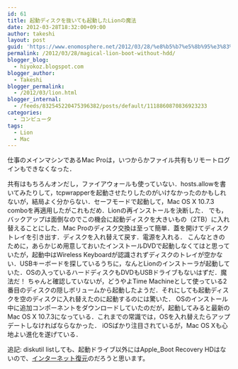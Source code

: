 ```yaml
---
id: 61
title: 起動ディスクを抜いても起動したLionの魔法
date: 2012-03-28T18:32:00+09:00
author: takeshi
layout: post
guid: 'https://www.enomosphere.net/2012/03/28/%e8%b5%b7%e5%8b%95%e3%83%87%e3%82%a3%e3%82%b9%e3%82%af%e3%82%92%e6%8a%9c%e3%81%84%e3%81%a6%e3%82%82%e8%b5%b7%e5%8b%95%e3%81%97%e3%81%9flion%e3%81%ae%e9%ad%94%e6%b3%95/'
permalink: /2012/03/28/magical-lion-boot-without-hdd/
blogger_blog:
  - hiyokoz.blogspot.com
blogger_author:
  - Takeshi
blogger_permalink:
  - /2012/03/lion.html
blogger_internal:
  - /feeds/832545220475396382/posts/default/1118860870836923233
categories:
  - コンピュータ
tags:
  - Lion
  - Mac
---
```

仕事のメインマシンであるMac Proは，いつからかファイル共有もリモートログインもできなくなった．
<!--more-->

共有はもちろんオンだし，ファイアウォールも使っていない．hosts.allowを書いてみたりして，tcpwrapperを起動させたりしたのがいけなかったのかもしれないが，結局よく分からない．セーフモードで起動して，Mac OS X 10.7.3 comboを再適用したがこれもだめ．Lionの再インストールを決断した．
でも，バックアップは面倒なのでこの機会に起動ディスクを大きいもの（2TB）に入れ替えることにした．Mac Proのディスク交換は至って簡単．蓋を開けてディスクトレイを引き出す．ディスクを入れ替えて戻す．電源を入れる．
こんなときのために，あらかじめ用意しておいたインストールDVDで起動しなくてはと思っていたが，起動中はWireless Keyboardが認識されずディスクのトレイが空かない．USBキーボードを探しているうちに，なんとLionのインストーラが起動していた．OSの入っているハードディスクもDVDもUSBドライブもないはずだ．魔法だ！
ちゃんと確認していないが，どうやよTime Machineとして使っている2番目のディスクの隠しボリュームから起動したようだ．それにしても起動ディスクを空のディスクに入れ替えたのに起動するのには驚いた．
OSのインストール中に追加コンポーネントをダウンロードしていたのだが，起動してみると最新のMac OS X 10.7.3になっている．これまでの常識では，OSを入れ替えたらアップデートしなければならなかった．
iOSばかり注目されているが，Mac OS Xも心地よい進化を遂げている．

追記: diskutil listしても、起動ドライブ以外にはApple_Boot Recovery HDはないので、<a href="http://support.apple.com/kb/HT4718?viewlocale=ja_JP">インターネット復元</a>のだろうと思います。